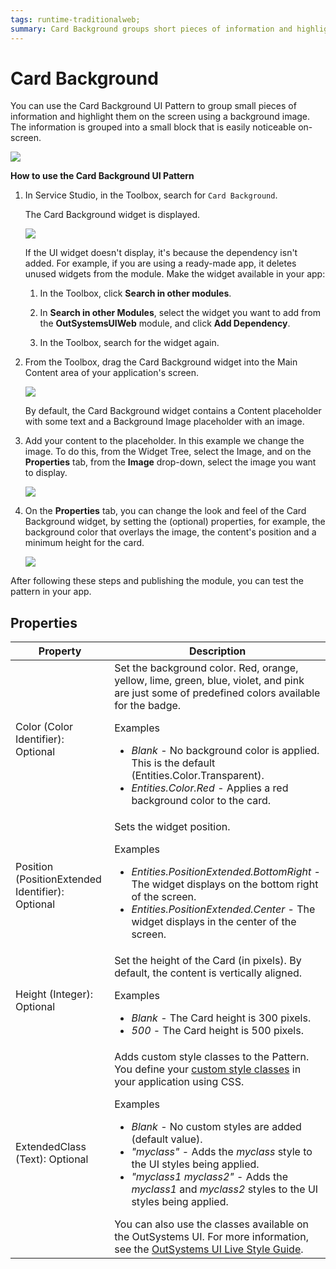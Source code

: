 ```yaml
---
tags: runtime-traditionalweb; 
summary: Card Background groups short pieces of information and highlights them on the screen while providing additional relevance by using a background image.
---
```


# Card Background

You can use the Card Background UI Pattern to group small pieces of information and highlight them on the screen using a background image. The information is grouped into a small block that is easily noticeable on-screen. 

![](<images/cardbackground-1-ss.png>)

**How to use the Card Background UI Pattern**

1. In Service Studio, in the Toolbox, search for `Card Background`.

    The Card Background widget is displayed.

    ![](<images/cardbackground-2-ss.png>)

    If the UI widget doesn't display, it's because the dependency isn't added. For example, if you are using a ready-made app, it deletes unused widgets from the module. Make the widget available in your app:

    1. In the Toolbox, click **Search in other modules**.
    
    1. In **Search in other Modules**, select the widget you want to add from the **OutSystemsUIWeb** module, and click **Add Dependency**. 
    
    1. In the Toolbox, search for the widget again.

1. From the Toolbox, drag the Card Background widget into the Main Content area of your application's screen.

    ![](<images/cardbackground-3-ss.png>)

    By default, the Card Background widget contains a Content placeholder with some text and a Background Image placeholder with an image.

1. Add your content to the placeholder. In this example we change the image. To do this, from the Widget Tree, select the Image, and on the **Properties** tab, from the **Image** drop-down, select the image you want to display.

    ![](<images/cardbackground-4-ss.png>)

1. On the **Properties** tab, you can change the look and feel of the Card Background widget, by setting the (optional) properties, for example, the background color that overlays the image, the content's position and a minimum height for the card.

    ![](<images/cardbackground-5-ss.png>)

After following these steps and publishing the module, you can test the pattern in your app.

## Properties

|**Property** | **Description** |
|---|---|
| Color (Color Identifier): Optional  | Set the background color. Red, orange, yellow, lime, green, blue, violet, and pink are just some of predefined colors available for the badge. <p>Examples <ul><li>_Blank_ - No background color is applied. This is the default (Entities.Color.Transparent).</li><li>_Entities.Color.Red_ - Applies a red background color to the card.</li></ul></p> |
| Position (PositionExtended Identifier): Optional| Sets the widget position. <p>Examples</p><ul><li>_Entities.PositionExtended.BottomRight_ - The widget displays on the bottom right of the screen. </li><li>_Entities.PositionExtended.Center_ - The widget displays in the center of the screen. </li></ul> |  
| Height (Integer): Optional | Set the height of the Card (in pixels). By default, the content is vertically aligned. <p>Examples</p><ul><li>_Blank_ - The Card height is 300 pixels. </li><li>_500_ - The Card height is 500 pixels. </li></ul>|
| ExtendedClass (Text): Optional  |  Adds custom style classes to the Pattern. You define your [custom style classes](../../../look-feel/css.md) in your application using CSS.<p>Examples</p><ul><li>_Blank_ - No custom styles are added (default value).</li><li>_"myclass"_ - Adds the _myclass_ style to the UI styles being applied.</li><li>_"myclass1 myclass2"_ - Adds the _myclass1_ and _myclass2_ styles to the UI styles being applied. </li></ul>You can also use the classes available on the OutSystems UI. For more information, see the [OutSystems UI Live Style Guide](https://outsystemsui.outsystems.com/StyleGuidePreview/Styles). |
